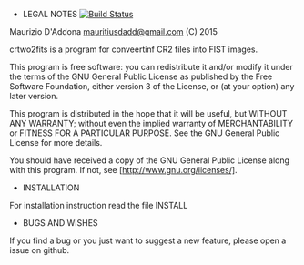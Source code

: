 * LEGAL NOTES
[![Build Status](https://travis-ci.org/mauritiusdadd/crtwo2fits.svg?branch=master)](https://travis-ci.org/mauritiusdadd/crtwo2fits)

Maurizio D'Addona <mauritiusdadd@gmail.com> (C) 2015

crtwo2fits is a program for conveertinf CR2 files into FIST images.

This program is free software: you can redistribute it and/or modify
it under the terms of the GNU General Public License as published by
the Free Software Foundation, either version 3 of the License, or
(at your option) any later version.

This program is distributed in the hope that it will be useful,
but WITHOUT ANY WARRANTY; without even the implied warranty of
MERCHANTABILITY or FITNESS FOR A PARTICULAR PURPOSE.  See the
GNU General Public License for more details.

You should have received a copy of the GNU General Public License
along with this program.  If not, see [http://www.gnu.org/licenses/].

* INSTALLATION

For installation instruction read the file INSTALL

* BUGS AND WISHES

If you find a bug or you just want to suggest a new feature, please
open a issue on github.
